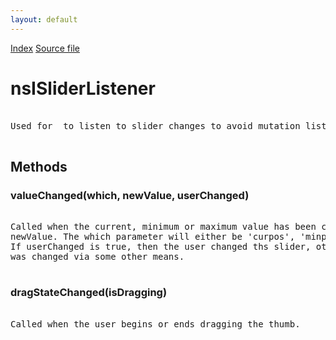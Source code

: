 ```yaml
---
layout: default
---
```

<div id='links'><a href="../index.html">Index</a>
<a href="http://dxr.mozilla.org/mozilla-central/source/layout/xul/nsISliderListener.idl">Source file</a>
</div>

# nsISliderListener #
<pre>  
Used for <scale> to listen to slider changes to avoid mutation listeners  
  
</pre>
## Methods ##

### valueChanged(which, newValue, userChanged) ###
<pre>  
Called when the current, minimum or maximum value has been changed to  
newValue. The which parameter will either be 'curpos', 'minpos' or 'maxpos'.  
If userChanged is true, then the user changed ths slider, otherwise it  
was changed via some other means.  
  
</pre>
### dragStateChanged(isDragging) ###
<pre>  
Called when the user begins or ends dragging the thumb.  
  
</pre>